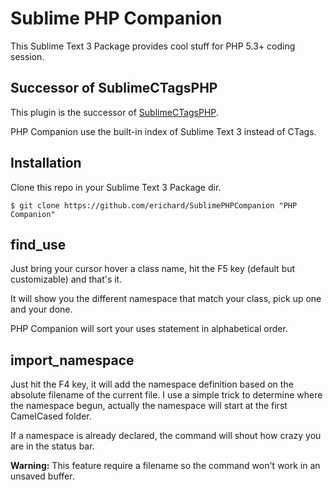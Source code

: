 Sublime PHP Companion
=====================

This Sublime Text 3 Package provides cool stuff for PHP 5.3+ coding session.

Successor of SublimeCTagsPHP
----------------------------

This plugin is the successor of [SublimeCTagsPHP](https://github.com/erichard/SublimeCTagsPHP).

PHP Companion use the built-in index of Sublime Text 3 instead of CTags.

Installation
----------------------------

Clone this repo in your Sublime Text 3 Package dir.

```
$ git clone https://github.com/erichard/SublimePHPCompanion "PHP Companion"
```

find_use
--------

Just bring your cursor hover a class name, hit the F5 key (default but customizable) and that's it.

It will show you the different namespace that match your class, pick up one and your done.

PHP Companion will sort your uses statement in alphabetical order.


import_namespace
----------------

Just hit the F4 key, it will add the namespace definition based on the absolute
filename of the current file. I use a simple trick to determine where the
namespace begun, actually the namespace will start at the first CamelCased
folder.

If a namespace is already declared, the command will shout how crazy you are in
the status bar.

**Warning:** This feature require a filename so the command won't work in an unsaved buffer.
